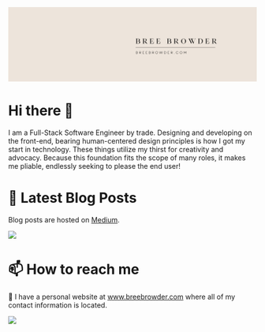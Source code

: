 
![Bree Browder (4)](https://github.com/breebrowder/breebrowder/blob/main/Beige%20Simple%20Elegant%20Personal%20LinkedIn%20Banner.png)


# Hi there 👋
I am a Full-Stack Software Engineer by trade. Designing and developing on the front-end, bearing human-centered design principles is how I got my start in technology. These things utilize my thirst for creativity and advocacy. Because this foundation fits the scope of many roles, it makes me pliable, endlessly seeking to please the end user!

# 📝 Latest Blog Posts
Blog posts are hosted on <a href="https://medium.com">Medium</a>.

<img width="35%" src="https://github-readme-stats.vercel.app/api/top-langs/?username=breebrowder&layout=compact&show_icons=true&theme=merko" />

# 📫 How to reach me
🔗 I have a personal website at www.breebrowder.com where all of my contact information is located.



<img width="35%" src="https://github-readme-stats.vercel.app/api?username=breebrowder&show_icons=true&theme=merko" />
